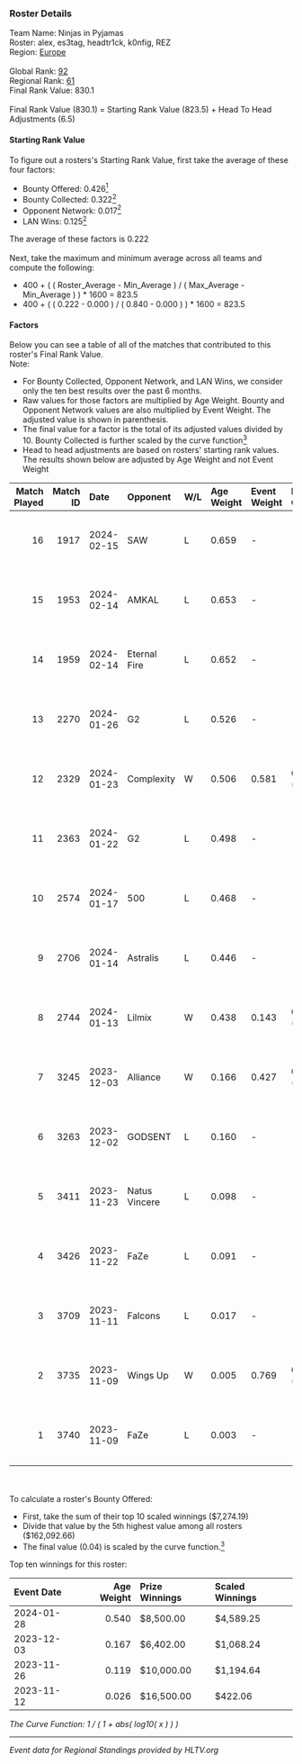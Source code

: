 ### Roster Details<br />
Team Name: Ninjas in Pyjamas<br />
Roster: alex, es3tag, headtr1ck, k0nfig, REZ<br />
Region: [Europe]( ../standings_europe.md)<br />
<br />
Global Rank: [92](../standings_global.md)<br />
Regional Rank: [61]( ../standings_europe.md)<br />
Final Rank Value:  830.1<br />
<br />
Final Rank Value (830.1) = Starting Rank Value (823.5) + Head To Head Adjustments (6.5)<br />

#### Starting Rank Value<br />
To figure out a rosters's Starting Rank Value, first take the average of these four factors:<br />
- Bounty Offered: 0.426[<sup>1</sup>](#table2)
- Bounty Collected: 0.322[<sup>2</sup>](#table1)
- Opponent Network: 0.017[<sup>2</sup>](#table1)
- LAN Wins: 0.125[<sup>2</sup>](#table1)

The average of these factors is 0.222<br />
<br />
Next, take the maximum and minimum average across all teams and compute the following:<br />
- 400 + ( ( Roster_Average - Min_Average ) / ( Max_Average - Min_Average ) ) * 1600 = 823.5
- 400 + ( ( 0.222 - 0.000 ) / ( 0.840 - 0.000 ) ) * 1600 = 823.5


#### Factors<br />
Below you can see a table of all of the matches that contributed to this roster's Final Rank Value.<br />
Note:<br />

- For Bounty Collected, Opponent Network, and LAN Wins, we consider only the ten best results over the past 6 months.
- Raw values for those factors are multiplied by Age Weight. Bounty and Opponent Network values are also multiplied by Event Weight. The adjusted value is shown in parenthesis.
- The final value for a factor is the total of its adjusted values divided by 10. Bounty Collected is further scaled by the curve function[<sup>3</sup>](#curveFunction)
- Head to head adjustments are based on rosters' starting rank values. The results shown below are adjusted by Age Weight and not Event Weight
<span id="table1"></span><br />


| Match Played | Match ID | Date       | Opponent      | W/L | Age Weight | Event Weight | Bounty Collected | Opponent Network | LAN Wins  | H2H Adj. | Roster                                  |
| -: | -: | :- | :- | :- | :- | :- | :- | :- | :- | -: | :- |
|           16 |     1917 | 2024-02-15 | SAW           | L   | 0.659      | -            | -                | -                | -         |    -0.86 | alex, es3tag, headtr1ck, k0nfig, REZ    |
|           15 |     1953 | 2024-02-14 | AMKAL         | L   | 0.653      | -            | -                | -                | -         |    -2.46 | alex, es3tag, headtr1ck, k0nfig, REZ    |
|           14 |     1959 | 2024-02-14 | Eternal Fire  | L   | 0.652      | -            | -                | -                | -         |    -0.16 | alex, es3tag, headtr1ck, k0nfig, REZ    |
|           13 |     2270 | 2024-01-26 | G2            | L   | 0.526      | -            | -                | -                | -         |    -0.05 | alex, es3tag, headtr1ck, k0nfig, REZ    |
|           12 |     2329 | 2024-01-23 | Complexity    | W   | 0.506      | 0.581        | 0.262 (0.077)    | 0.374 (0.110)    | 1 (0.506) |    15.69 | alex, es3tag, headtr1ck, k0nfig, REZ    |
|           11 |     2363 | 2024-01-22 | G2            | L   | 0.498      | -            | -                | -                | -         |    -0.05 | alex, es3tag, headtr1ck, k0nfig, REZ    |
|           10 |     2574 | 2024-01-17 | 500           | L   | 0.468      | -            | -                | -                | -         |    -8.06 | alex, es3tag, headtr1ck, k0nfig, REZ    |
|            9 |     2706 | 2024-01-14 | Astralis      | L   | 0.446      | -            | -                | -                | -         |    -0.22 | alex, es3tag, headtr1ck, k0nfig, REZ    |
|            8 |     2744 | 2024-01-13 | Lilmix        | W   | 0.438      | 0.143        | 0.000 (0.000)    | 0.031 (0.002)    | 1 (0.438) |     2.49 | alex, es3tag, headtr1ck, k0nfig, REZ    |
|            7 |     3245 | 2023-12-03 | Alliance      | W   | 0.166      | 0.427        | 0.016 (0.001)    | 0.815 (0.058)    | 1 (0.166) |     3.15 | es3tag, k0nfig, maxster, REZ, Silence   |
|            6 |     3263 | 2023-12-02 | GODSENT       | L   | 0.160      | -            | -                | -                | -         |    -2.94 | es3tag, k0nfig, maxster, REZ, Silence   |
|            5 |     3411 | 2023-11-23 | Natus Vincere | L   | 0.098      | -            | -                | -                | -         |    -0.01 | alex, es3tag, headtr1ck, k0nfig, REZ    |
|            4 |     3426 | 2023-11-22 | FaZe          | L   | 0.091      | -            | -                | -                | -         |    -0.00 | alex, es3tag, headtr1ck, k0nfig, REZ    |
|            3 |     3709 | 2023-11-11 | Falcons       | L   | 0.017      | -            | -                | -                | -         |    -0.03 | es3tag, headtr1ck, k0nfig, maxster, REZ |
|            2 |     3735 | 2023-11-09 | Wings Up      | W   | 0.005      | 0.769        | 0.001 (0.000)    | 0.090 (0.000)    | 1 (0.005) |     0.04 | es3tag, headtr1ck, k0nfig, maxster, REZ |
|            1 |     3740 | 2023-11-09 | FaZe          | L   | 0.003      | -            | -                | -                | -         |     0.00 | es3tag, headtr1ck, k0nfig, maxster, REZ |

<br />
<span id="table2"></span><br />
To calculate a roster's Bounty Offered:<br />

- First, take the sum of their top 10 scaled winnings ($7,274.19)
- Divide that value by the 5th highest value among all rosters ($162,092.66)
- The final value (0.04) is scaled by the curve function.[<sup>3</sup>](#curveFunction)

Top ten winnings for this roster:<br />

| Event Date | Age Weight | Prize Winnings | Scaled Winnings |
| :- | -: | :- | :- |
| 2024-01-28 |      0.540 | $8,500.00      | $4,589.25       |
| 2023-12-03 |      0.167 | $6,402.00      | $1,068.24       |
| 2023-11-26 |      0.119 | $10,000.00     | $1,194.64       |
| 2023-11-12 |      0.026 | $16,500.00     | $422.06         |


<span id="curveFunction"></span>_The Curve Function: 1 / ( 1 + abs( log10( x ) ) )_<br />

---
_Event data for Regional Standings provided by HLTV.org_<br />
